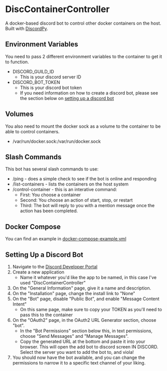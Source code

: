 # DiscContainerController
A docker-based discord bot to control other docker containers on the host. Built with [DiscordPy](https://discordpy.readthedocs.io/en/stable/).

## Environment Variables ##
You need to pass 2 different environment variables to the container to get it to function.
- DISCORD_GUILD_ID
    - This is your discord server ID
- DISCORD_BOT_TOKEN
    - This is your discord bot token
    - If you need information on how to create a discord bot, please see the section below on [setting up a discord bot](#setting-up-a-discord-bot)

## Volumes ##
You also need to mount the docker sock as a volume to the container to be able to control containers.
- /var/run/docker.sock:/var/run/docker.sock

## Slash Commands ##
This bot has several slash commands to use:
- /ping - does a simple check to see if the bot is online and responding
- /list-containers - lists the containers on the host system
- /control-container - this is an interative command:
    - First: You choose a container
    - Second: You choose an action of start, stop, or restart
    - Third: The bot will reply to you with a mention message once the action has been completed.

## Docker Compose ##
You can find an example in [docker-compose-example.yml](https://github.com/thisismygithubok/DiscContainerController/blob/main/docker-compose-example.yml)

## Setting Up a Discord Bot ##
1. Navigate to the [Discord Developer Portal](https://discord.com/developers/applications)
2. Create a new application
    - Name it whatever you'd like the app to be named, in this case I've used "DiscContainerController"
3. On the "General Information" page, give it a name and description.
4. On the "Installation" page, change the install link to "None"
5. On the "Bot" page, disable "Public Bot", and enable "Message Content Intent"  
    - On this same page, make sure to copy your TOKEN as you'll need to pass this to the container
6. On the "OAuth2" page, in the OAuth2 URL Generator section, choose "bot".
    - In the "Bot Permissions" section below this, in text permissions, choose "Send Messages" and "Manage Messages".
    - Copy the generated URL at the bottom and paste it into your browser. This will open the add bot to discord screen IN DISCORD. Select the server you want to add the bot to, and viola!
7. You should now have the bot available, and you can change the permissions to narrow it to a specific text channel of your liking.